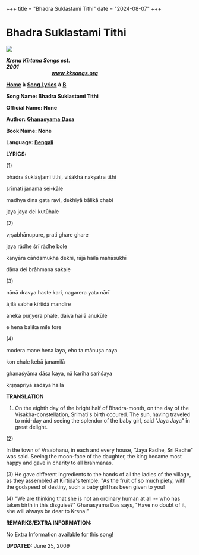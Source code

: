 +++
title = "Bhadra Suklastami Tithi"
date = "2024-08-07"
+++

# Bhadra Suklastami Tithi
[**![](http://kksongs.org/image_files/image002.jpg)**](http://kksongs.org/)

**_Krsna_** **_Kirtana Songs est. 2001_**                                                                                                                                                      **_www.kksongs.org_**

[**Home**](http://kksongs.org/) **à** [**Song Lyrics**](http://kksongs.org/lyrics.html) **à** [**B**](http://kksongs.org/songs/song_b.html)

**Song Name: Bhadra Suklastami Tithi**

**Official Name: None**

**Author:** [**Ghanasyama** **Dasa**](http://kksongs.org/authors/list/ghanasyama.html)

**Book Name: None**

**Language:** [**Bengali**](http://kksongs.org/language/list/bengali.html)

**LYRICS:**

(1)

bhādra śuklāṣṭamī tithi, viśākhā nakṣatra tithi

śrīmati janama sei-kāle

madhya dina gata ravi, dekhiyā bālikā chabi

jaya jaya dei kutūhale

(2)

vṛṣabhānupure, prati ghare ghare

jaya rādhe śrī rādhe bole

kanyāra cāńdamukha dekhi, rājā hailā mahāsukhī

dāna dei brāhmaṇa sakale

(3)

nānā dravya haste kari, nagarera yata nārī

ā;ilā sabhe kīrtidā mandire

aneka puṇyera phale, daiva hailā anukūle

e hena bālikā mile tore

(4)

modera mane hena laya, eho ta mānuṣa naya

kon chale kebā janamilā

ghanaśyāma dāsa kaya, nā kariha saḿśaya

kṛṣṇapriyā sadaya hailā

**TRANSLATION**

1) On the eighth day of the bright half of Bhadra\-month, on the day of the Visakha\-constellation, Srimati's birth occured. The sun, having traveled to mid-day and seeing the splendor of the baby girl, said "Jaya Jaya" in great delight.

(2)

In the town of Vrsabhanu, in each and every house, "Jaya Radhe, Sri Radhe" was said. Seeing the moon-face of the daughter, the king became most happy and gave in charity to all brahmanas.

(3) He gave different ingredients to the hands of all the ladies of the village, as they assembled at Kirtida's temple. "As the fruit of so much piety, with the godspeed of destiny, such a baby girl has been given to you!

(4) "We are thinking that she is not an ordinary human at all -- who has taken birth in this disguise?" Ghanasyama Das says, "Have no doubt of it, she will always be dear to Krsna!"

**REMARKS/EXTRA INFORMATION:**

No Extra Information available for this song!

**UPDATED:** June 25, 2009